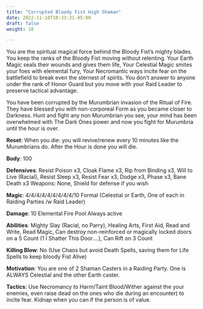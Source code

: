 ```yaml
---
title: "Corrupted Bloody Fist High Shaman"
date: 2022-11-10T10:33:21-05:00
draft: false
weight: 10

---
```


You are the spiritual magical force behind the Bloody Fist’s mighty blades. You keep the ranks of the Bloody Fist moving without relenting. Your Earth Magic seals their wounds and gives them life, Your Celestial Magic smites your foes with elemental fury, Your Necromantic ways incite fear on the battlefield to break even the sternest of spirits. You don’t answer to anyone under the rank of Honor Guard but you move with your Raid Leader to preserve tactical advantage.

You have been corrupted by the Murumbrian invasion of the Ritual of Fire. They have blessed you with non-corporeal Form as you became closer to Darkness. Hunt and fight any non Murumbrian you see, your mind has been overwhelmed with The Dark Ones power and now you fight for Murumbria until the hour is over.

**Reset**: When you die: you will revive/renew every 10 minutes like the Murumbrians do. After the Hour is done you will die.

**Body**: 100

**Defensives**: Resist Poison x3, Cloak Flame x3, Rip from Binding x3, Will to Live (Racial), Resist Sleep x3, Resist Fear x3, Dodge x3, Phase x3, Bane Death x3
Weapons: None, Shield for defense if you wish

**Magic**: 4/4/4/4/4/4/4/4/4/10 Formal (Celestial or Earth, One of each in Raiding Parties /w Raid Leader)

**Damage**: 10 Elemental Fire Pool Always active 

**Abilities**: Mighty Slay (Racial, no Parry), Healing Arts, First Aid, Read and Write, Read Magic, Can destroy non-reinforced or magically locked doors on a 5 Count (1 I Shatter This Door....), Can Rift on 3 Count

**Killing Blow**: No (Use Chaos but avoid Death Spells, saving them for Life Spells to keep bloody Fist Alive)

**Motivation**: You are one of 2 Shaman Casters in a Raiding Party. One is ALWAYS Celestial and the other Earth caster.

**Tactics**: Use Necromancy to Harm/Taint Blood/Wither against the your enemies, even raise dead on the ones who die during an encounter) to incite fear. Kidnap when you can if the person is of value.
